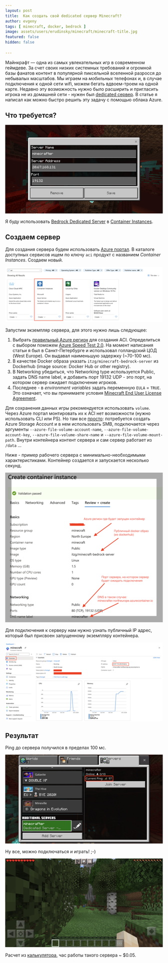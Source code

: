 ```yaml
---
layout: post
title:  Как создать свой dedicated сервер Minecraft?
author: evgeny
tags: [ minecraft, docker, bedrock ]
image: assets/users/erudinsky/minecraft/minecraft-title.jpg
featured: false
hidden: false

---
```

	
Майнкрафт — одна из самых увлекательных игр в современном геймдеве. За счет своих низких системных требований и огромной базы фанатов контент в популярной пиксельной вселенной разросся до небывалых масштабов. Мы играем на *мобильных* телефонах и, в случае подключения к одной сети wifi, можем бегать вдвоем-троем на одной карте. Недавно эту возможность нужно было расширить и пригласить игрока не из домашней сети - нужен был [dedicated сервер](https://www.minecraft.net/en-us/download/server/bedrock/). В статье я написал как можно быстро решить эту задачу с помощью облака Azure.

## Что требуется?

![Minecraft dedicated server](/assets/users/erudinsky/minecraft/minecraft-dedicated-server.png)

Я буду использовать [Bedrock Dedicated Server](https://hub.docker.com/r/itzg/minecraft-bedrock-server) в [Container Instances](https://azure.microsoft.com/en-us/services/container-instances/).

## Создаем сервер

Для создания сервера будем использовать [Azure портал](https://portal.azure.com/). В каталоге доступных сервисов ищем по ключу `aci` продукт с названием *Container Instances*. Создаем новый.

![Azure Container Instance](/assets/users/erudinsky/minecraft/aci.png)

Запустим экземпляр сервера, для этого нужно лишь следующее:

1. Выбрать [правильный Azure регион](https://azure.microsoft.com/en-us/global-infrastructure/geographies/) для создания ACI. Определиться с выбором поможем [Azure Speed Test 2.0](https://azurespeedtest.azurewebsites.net/). На момент написания статьи я был в Санкт-Петербурге и использовал голландский ЦОД (West Europe). Он выдавал наименьшую задержку (~70-100 мс).
2. В качестве Docker образа указать `itzg/minecraft-bedrock-server` из Dockerhub (image source: 	Docker Hub or other registry).
3. В Networking убедиться, что Networking type используется Public, задать DNS name label, и добавить порт 19132 UDP - это порт, на котором сервер ожидает подключение игроков.
4. Последнее - в _environment variables_ задать переменную `EULA` = `TRUE`. Это означает, что вы принимаете условия [Minecraft End User License Agreement](https://account.mojang.com/terms).

Для сохранения данных игры рекомендуется использовать `volume`. Через Azure портал монтировать их к ACI нет возможности (нужно использовать CLI или PS). Но там все [просто](https://docs.microsoft.com/en-us/azure/container-instances/container-instances-volume-azure-files): потребуется создать Azure Storage Account и в нем использовать SMB, подключается через аргументы `--azure-file-volume-account-name`, `--azure-file-volume-account-key`, `--azure-file-volume-share-name` и `--azure-file-volume-mount-path`. Внутри контейнера контент сервера и сам сервер работает из `/data` ... 

Ниже - пример рабочего сервера с минимально-необходимыми характеристиками. Контейнер создается и запускается несколько секунд.

![Minecraft Dedicated Server на Azure Container Instances](/assets/users/erudinsky/minecraft/minecraft-aci.png)

Для подключения к серверу нам нужно узнать публичный IP адрес, который был присвоен запущенному экземпляру контейнера.

![Как узнать IP адрес ACI](/assets/users/erudinsky/minecraft/get-public-ip-aci.png)

## Результат

Ping до сервера получился в пределах 100 мс. 

![Ping до сервера Minecraft](/assets/users/erudinsky/minecraft/minecraft-server-ping.png)

Ну все, можно подключаться и играть! ;-)

![Minecraft, подключился к своему серверу](/assets/users/erudinsky/minecraft/minecraft-game.png)

Расчет из [калькулятора](https://azure.microsoft.com/en-us/pricing/calculator/), час работы такого сервера ~ $0.05.

